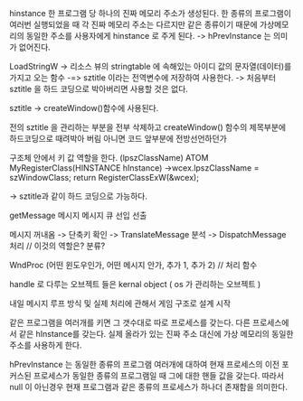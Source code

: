 hinstance
한 프로그램 당 하나의 진짜 메모리 주소가 생성된다.
한 종류의 프로그램이  여러번 실행되었을 때 각 진짜 메모리 주소는 다르지만 같은 종류이기 때문에 가상메모리의 동일한 주소를 사용자에게 hinstance 로 주게 된다.
-> hPrevInstance 는 의미가 없어진다.

LoadStringW 
->  리소스 뷰의 stringtable 에 속해있는 아이디 값의 문자열(데이터)를 가지고 오는 함수 -=> sztitle 이라는 전역변수에 저장하여 사용한다.
-> 처음부터  sztitle 을 하드 코딩으로 박아버리면 사용할 것은 없다.

sztitle
-> createWindow()함수에 사용된다. 

전의 sztitle 을 관리하는 부분을 전부 삭제하고 createWindow() 함수의 제목부분에 하드코딩으로 때려박아 버림 아니면 코드 앞부분에 전방선언하던가

구조체 안에서 키 값 역할을 한다. (lpszClassName)
ATOM MyRegisterClass(HINSTANCE hInstance)
->wcex.lpszClassName  = szWindowClass;
return RegisterClassExW(&wcex);

-> sztitle과 같이 하드 코딩으로 가능하다.


getMessage
메시지
메시지 큐
선입 선출

메시지 꺼내옴
-> 단축키 확인
-> TranslateMessage 분석
-> DispatchMessage 처리 // 이것의 역할은? 분류?

WndProc (어떤 윈도우인가, 어떤 메시지 안가, 추가 1, 추가 2) // 처리 함수

handle 로 다루는 오브젝트 들은 kernal object ( os 가 관리하는 오브젝트 )

내일 
메시지 루프 방식 및 실제 처리에 관해서
게임 구조로 설계 시작

같은 프로그램을 여러개를 키면 그 갯수대로 따로 프로세스를 갖는다. 
다른 프로세스에서 같은 hInstance를 갖는다. 
실제 올라가 있는 진짜 주소 대신에 가상 메모리의 동일한 주소를 사용하게 한다.

hPrevInstance 는 동일한 종류의 프로그램 여러개에 대하여 현재 프로세스의 이전 포커스된 프로세스가 동일한 종류의 프로그램일 때 그에 대한 핸들 값을 갖는다. 따라서 null 이 아닌경우 현재 프로그램과 같은 종류의 프로세스가 하나더 존재함을 의미한다.